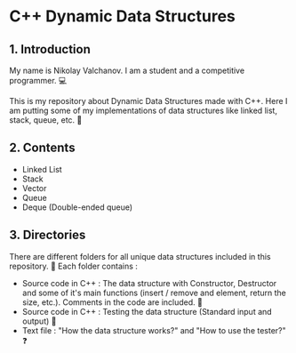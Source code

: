 # C++ Dynamic Data Structures
## 1. Introduction

My name is Nikolay Valchanov. I am a student and a competitive programmer. 💻

This is my repository about Dynamic Data Structures made with C++. 
Here I am putting some of my implementations of data structures like 
linked list, stack, queue, etc. 📝 

## 2. Contents
  - Linked List
  - Stack
  - Vector
  - Queue 
  - Deque (Double-ended queue)

## 3. Directories

There are different folders for all unique data structures included in this repository. 📂
Each folder contains :
  - Source code in C++ : The data structure with Constructor, Destructor and some of it's main functions (insert / remove and element, return the size, etc.). Comments in the code are included. 🔎
  - Source code in C++ : Testing the data structure (Standard input and output) 💯
  - Text file : "How the data structure works?" and "How to use the tester?" ❓
